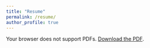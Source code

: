 ```yaml
---
title: "Resume"
permalink: /resume/
author_profile: true
---
```

<object data="../images/Resume.pdf" type="application/pdf" style="width:50vw; height:50vh;">
    <p>Your browser does not support PDFs. <a href="../images/Resume.pdf">Download the PDF</a>.</p>
</object>
